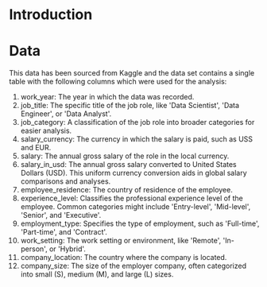 # Introduction
# Data
This data has been sourced from Kaggle and the data set contains a single table with the following columns which were used for the analysis:

1. work_year: The year in which the data was recorded.
2. job_title: The specific title of the job role, like 'Data Scientist', 'Data Engineer', or 'Data Analyst'.
3. job_category: A classification of the job role into broader categories for easier analysis.
4. salary_currency: The currency in which the salary is paid, such as USS and EUR.
5. salary: The annual gross salary of the role in the local currency.
6. salary_in_usd: The annual gross salary converted to United States Dollars (USD). This uniform currency conversion aids in global salary comparisons and analyses.
7. employee_residence: The country of residence of the employee.
8. experience_level: Classifies the professional experience level of the employee. Common categories might include 'Entry-level', 'Mid-level', 'Senior', and 'Executive'.
9. employment_type: Specifies the type of employment, such as 'Full-time', 'Part-time', and 'Contract'.
10. work_setting: The work setting or environment, like 'Remote', 'In-person', or 'Hybrid'.
11. company_location: The country where the company is located.
12. company_size: The size of the employer company, often categorized into small (S), medium (M), and large (L) sizes.

